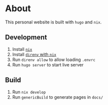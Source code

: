 # About
This personal website is built with `hugo` and `nix`.

## Development

1. Install [`nix`](https://nixos.org)
2. Install [`direnv` with `nix`](https://github.com/direnv/direnv)
3. Run `direnv allow` to allow loading `.envrc`
4. Run `hugo server` to start live server

## Build

1. Run `nix develop`
2. Run `genericBuild` to generate pages in `docs/`
